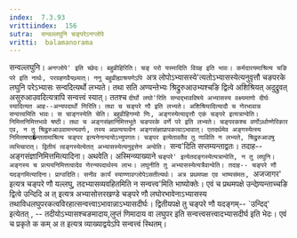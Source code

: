 ```yaml
---
index:  7.3.93
vrittiindex:  156
sutra:  सन्वल्लघुनि चङ्परेऽनग्लोपे
vritti:  balamanorama 
---
```


सन्वल्लघुनि। `अनग्लोपे' इति च्छेदः। बहुव्रीहिरिति। चङ् परो यस्मादिति विग्रह इति भावः। कर्मदारयमाश्रित्य चङि परे इति नार्थः, परग्रहणवैयथ्र्यात्। ननु बहुव्रीह्याश्रयणेऽपि `अत्र लोपोऽभ्यासस्ये'त्यतोऽभ्यासस्येत्यनुवृत्तौ चङपरके लघुनि परेऽभ्यासः सन्वदित्यर्थो लभ्यते। तथा सति अण्यन्तेभ्यः श्रिद्रुरुआउभ्यश्चङि द्वित्वे अशिश्रियत् अदुद्रुवत् असुरुआउवदित्यत्रापि सन्वत्त्वं स्यात्। ततश्च `दीर्घो लघो'रिति सन्वद्भावविषये अभ्यासस्य वक्ष्यमाणो दीर्घः स्यादित्यत आह--अन्यपदार्थो णिरिति। तथा च चङ्परे णौ इति लभ्यते। अशिश्रियादित्यादौ च णेरभावान्न सन्वत्त्वमिति भावः। स चाङ्गस्येति चेति। बहुव्रीहिगम्यो णिः, अङ्गस्येत्यावृत्तौ एकं चङ्परे इत्यत्रान्वेति। निमित्तनिमित्तभावे षष्ठी। तथा च अङ्गसंज्ञानिमित्तभूते चङपरके वर्णे परे इति लभ्यते। चङ्परकश्च वर्णोऽर्थाण्णेरिकार एव, न तु श्रिद्रुरुआउवामन्त्यवर्णः, तस्य अप्रत्ययत्वेन अङ्गसंज्ञाप्रापकत्वाऽभावात्। एतदर्थमेव अङ्गस्येत्स्य निमित्तषष्ठ�न्ततामाश्रित्य चङ्पर इत्यनेनान्वयोऽभ्युपगतः। चङ्पर इत्येतावतैव तु णाविति न लभ्यते, श्रिद्रुरुआउषु व्यभिचारात्। द्वितीयं त्वङ्गस्येत्येतत् अभ्यासस्येत्यनुवृत्तेन अन्वेति। `सन्व'दिति सप्तम्यन्ताद्वतः। तदाह-- अङ्गसंज्ञानिमित्तमित्यादिना। अथवेति। अस्मिन्व्याख्याने `चङ्परे' इत्येतदङ्गस्येत्यत्रान्वेति, न तु लघुनि। अङ्गस्य च प्रत्ययनिमित्तत्वादेव णेरन्यपदार्थस्य लाभः। लघुनीति तु अभ्यासस्येत्यत्रैवान्वेति। तदाह-- चङ्परे णौ यदङ्गमित्यादिना। प्राग्वदिति। सनीव कार्यं स्याण्णावग्लोपेऽसतीत्यर्थः। अत्र प्रथमपक्ष एव भाष्यसंमतः, `अजजागर' इत्यत्र चङ्परे णौ यल्लघु, तदभ्यासव्यवहितमिति न सन्वत्त्व'मिति भाष्योक्तेः। एवं च प्रथमपक्षे उन्देण्र्यन्ताच्चङि द्वित्वे उन्दिदि अ त् इत्यत्र अभ्यासोत्तरखण्डे चङ्परे णौ लघोरभावेनाऽभ्यासस्य तथाविधलघुपरकत्वविरहात्सन्वत्त्वाऽभावान्नाऽभ्यासदीर्घः। द्वितीयपक्षे तु चङ्परे णौ यदङ्गम्-- `उन्दिद्' इत्येतत् , -- तदीयोऽभ्यासश्चङमादाय,लुप्तं णिमादाय वा लघुपर इति सन्वत्त्वसत्त्वादभ्यासदीर्घ इति भेदः। एवं च प्रकृते क कम् अ त इत्यत्र व्याख्याद्वयेऽपि सन्वत्त्वं स्थितम्। 

